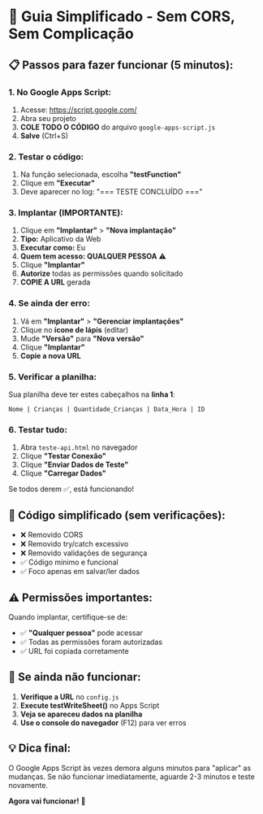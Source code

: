 # 🚀 Guia Simplificado - Sem CORS, Sem Complicação

## 📋 Passos para fazer funcionar (5 minutos):

### **1. No Google Apps Script:**
1. Acesse: https://script.google.com/
2. Abra seu projeto
3. **COLE TODO O CÓDIGO** do arquivo `google-apps-script.js`
4. **Salve** (Ctrl+S)

### **2. Testar o código:**
1. Na função selecionada, escolha **"testFunction"**
2. Clique em **"Executar"**
3. Deve aparecer no log: "=== TESTE CONCLUÍDO ==="

### **3. Implantar (IMPORTANTE):**
1. Clique em **"Implantar"** > **"Nova implantação"**
2. **Tipo:** Aplicativo da Web
3. **Executar como:** Eu
4. **Quem tem acesso:** **QUALQUER PESSOA** ⚠️
5. Clique **"Implantar"**
6. **Autorize** todas as permissões quando solicitado
7. **COPIE A URL** gerada

### **4. Se ainda der erro:**
1. Vá em **"Implantar"** > **"Gerenciar implantações"**
2. Clique no **ícone de lápis** (editar)
3. Mude **"Versão"** para **"Nova versão"**
4. Clique **"Implantar"**
5. **Copie a nova URL**

### **5. Verificar a planilha:**
Sua planilha deve ter estes cabeçalhos na **linha 1**:
```
Nome | Crianças | Quantidade_Crianças | Data_Hora | ID
```

### **6. Testar tudo:**
1. Abra `teste-api.html` no navegador
2. Clique **"Testar Conexão"**
3. Clique **"Enviar Dados de Teste"**
4. Clique **"Carregar Dados"**

Se todos derem ✅, está funcionando!

## 🔧 Código simplificado (sem verificações):

- ❌ Removido CORS
- ❌ Removido try/catch excessivo
- ❌ Removido validações de segurança
- ✅ Código mínimo e funcional
- ✅ Foco apenas em salvar/ler dados

## ⚠️ Permissões importantes:

Quando implantar, certifique-se de:
- ✅ **"Qualquer pessoa"** pode acessar
- ✅ Todas as permissões foram autorizadas
- ✅ URL foi copiada corretamente

## 🎯 Se ainda não funcionar:

1. **Verifique a URL** no `config.js`
2. **Execute testWriteSheet()** no Apps Script
3. **Veja se apareceu dados na planilha**
4. **Use o console do navegador** (F12) para ver erros

## 💡 Dica final:

O Google Apps Script às vezes demora alguns minutos para "aplicar" as mudanças. Se não funcionar imediatamente, aguarde 2-3 minutos e teste novamente.

**Agora vai funcionar!** 🚀
